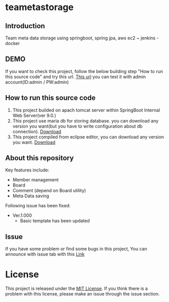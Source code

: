 # teametastorage

## Introduction 

Team meta data storage using springboot, spring jpa, aws ec2 ~ jenkins - docker


## DEMO

If you want to check this project, follow the below building step "How to run this source code" and try this url.
[This url](http://teametastorage.com/)
you can test it with admin account(ID:admin / PW:admin)

## How to run this source code

1. This project builded on apach tomcat server within SpringBoot Internal Web Server(ver 9.0.)
2. This project use maria db for storing database. you can download any version you want(but you have to write configuration about db connection).
[Download](https://mariadb.org/download/)
3. This project compiled from eclipse editor, you can download any version you want.
[Download](https://www.eclipse.org/downloads/)


## About this repository

Key features include:

- Member management
- Board
- Comment (depend on Board utility)   
- Meta Data saving

Following issue has been fixed:

- Ver.1.000
    * Basic template has been updated


## Issue

If you have some problem or find some bugs in this project, You can announce with issue tab with this [Link](https://github.com/LucestDail/teametastorage/issues)


# License
This project is released under the [MIT License](https://choosealicense.com/licenses/mit/). If you think there is a problem with this license, please make an issue through the issue section.